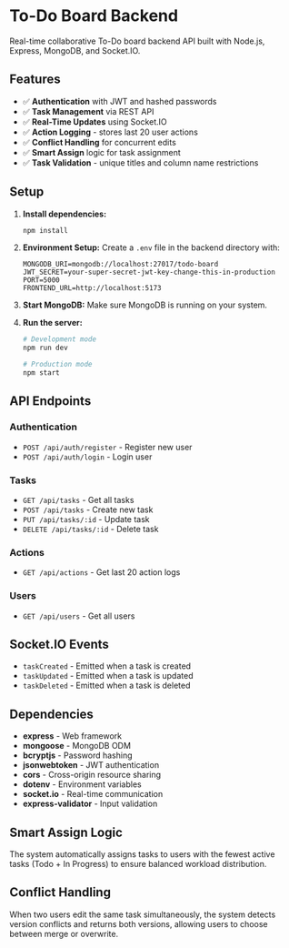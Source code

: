 # To-Do Board Backend

Real-time collaborative To-Do board backend API built with Node.js, Express, MongoDB, and Socket.IO.

## Features

- ✅ **Authentication** with JWT and hashed passwords
- ✅ **Task Management** via REST API
- ✅ **Real-Time Updates** using Socket.IO
- ✅ **Action Logging** - stores last 20 user actions
- ✅ **Conflict Handling** for concurrent edits
- ✅ **Smart Assign** logic for task assignment
- ✅ **Task Validation** - unique titles and column name restrictions

## Setup

1. **Install dependencies:**
   ```bash
   npm install
   ```

2. **Environment Setup:**
   Create a `.env` file in the backend directory with:
   ```
   MONGODB_URI=mongodb://localhost:27017/todo-board
   JWT_SECRET=your-super-secret-jwt-key-change-this-in-production
   PORT=5000
   FRONTEND_URL=http://localhost:5173
   ```

3. **Start MongoDB:**
   Make sure MongoDB is running on your system.

4. **Run the server:**
   ```bash
   # Development mode
   npm run dev
   
   # Production mode
   npm start
   ```

## API Endpoints

### Authentication
- `POST /api/auth/register` - Register new user
- `POST /api/auth/login` - Login user

### Tasks
- `GET /api/tasks` - Get all tasks
- `POST /api/tasks` - Create new task
- `PUT /api/tasks/:id` - Update task
- `DELETE /api/tasks/:id` - Delete task

### Actions
- `GET /api/actions` - Get last 20 action logs

### Users
- `GET /api/users` - Get all users

## Socket.IO Events

- `taskCreated` - Emitted when a task is created
- `taskUpdated` - Emitted when a task is updated
- `taskDeleted` - Emitted when a task is deleted

## Dependencies

- **express** - Web framework
- **mongoose** - MongoDB ODM
- **bcryptjs** - Password hashing
- **jsonwebtoken** - JWT authentication
- **cors** - Cross-origin resource sharing
- **dotenv** - Environment variables
- **socket.io** - Real-time communication
- **express-validator** - Input validation

## Smart Assign Logic

The system automatically assigns tasks to users with the fewest active tasks (Todo + In Progress) to ensure balanced workload distribution.

## Conflict Handling

When two users edit the same task simultaneously, the system detects version conflicts and returns both versions, allowing users to choose between merge or overwrite. 
